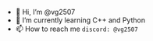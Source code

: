 - 👋 Hi, I’m @vg2507
- 🌱 I’m currently learning C++ and Python
- 📫 How to reach me `discord: @vg2507`


